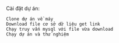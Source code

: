 Cài đặt dự án:

    Clone dự án về máy
    Download file cơ sở dữ liệu get link
    Chạy truy vấn mysql với file vừa download
    Chạy dự án và thử nghiệm
